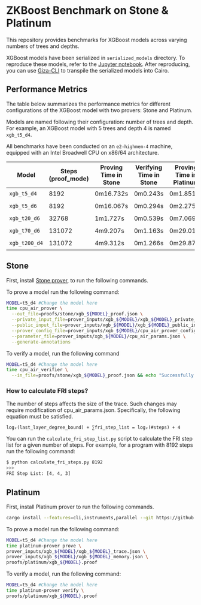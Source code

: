 # ZKBoost Benchmark on Stone & Platinum

This repository provides benchmarks for XGBoost models across varying numbers of trees and depths. 

XGBoost models have been serialized in `serialized_models` directory. To reproduce these models, refer to the [Jupyter notebook](xgb.ipynb). 
After reproducing, you can use [Giza-CLI](https://docs.gizatech.xyz/products/platform/resources/transpile) to transpile the serialized models into Cairo.

## Performance Metrics

The table below summarizes the performance metrics for different configurations of the XGBoost model with two provers: Stone and Platinum.

Models are named following their configuration: number of trees and depth. For example, an XGBoost model with 5 trees and depth 4 is named `xgb_t5_d4`.

All benchmarks have been conducted on an `e2-highmem-4` machine, equipped with an Intel Broadwell CPU on x86/64 architecture.

| Model         | Steps (proof_mode) | Proving Time in Stone | Verifying Time in Stone | Proving Time in Platinum | Verifying Time in Platinum | Verifying Onchain |
| ------------- | ------------------ | --------------------- | ----------------------- | ------------------------ | -------------------------- | ----------------- |
| `xgb_t5_d4`   | 8192               | 0m16.732s             | 0m0.243s                | 0m1.851s                 | 0m0.038s                   | ⏳                 |
| `xgb_t5_d6`   | 8192               | 0m16.067s             | 0m0.294s                | 0m2.275s                 | 0m0.037s                   | ⏳                 |
| `xgb_t20_d6`  | 32768              | 1m1.727s              | 0m0.539s                | 0m7.069s                 | 0m0.119s                   | ⏳                 |
| `xgb_t70_d6`  | 131072             | 4m9.207s              | 0m1.163s                | 0m29.017s                | 0m0.465s                   | ⏳                 |
| `xgb_t200_d4` | 131072             | 4m9.312s              | 0m1.266s                | 0m29.871s                | 0m0.468s                   | ⏳                 |

## Stone 

First, install [Stone prover](https://github.com/starkware-libs/stone-prover), to run the following commands.

To prove a model run the following command:
```bash
MODEL=t5_d4 #Change the model here
time cpu_air_prover \
  --out_file=proofs/stone/xgb_${MODEL}_proof.json \
  --private_input_file=prover_inputs/xgb_${MODEL}/xgb_${MODEL}_private_input.json \
  --public_input_file=prover_inputs/xgb_${MODEL}/xgb_${MODEL}_public_input.json \
  --prover_config_file=prover_inputs/xgb_${MODEL}/cpu_air_prover_config.json \
  --parameter_file=prover_inputs/xgb_${MODEL}/cpu_air_params.json \
  --generate-annotations
```

To verify a model, run the following command
```bash
MODEL=t5_d4 #Change the model here
time cpu_air_verifier \
  --in_file=proofs/stone/xgb_${MODEL}_proof.json && echo "Successfully verified proof."
```

### How to calculate FRI steps?
The number of steps affects the size of the trace. Such changes may require modification of cpu_air_params.json. Specifically, the following equation must be satisfied.
```
log₂(last_layer_degree_bound) + ∑fri_step_list = log₂(#steps) + 4
```

You can run the `calculate_fri_step_list.py` script to calculate the FRI step list for a given number of steps. 
For example, for a program with 8192 steps run the following command:
```bash
$ python calculate_fri_steps.py 8192
>>>
FRI Step List: [4, 4, 3]
```

## Platinum

First, install Platinum prover to run the following commands.
```bash
cargo install --features=cli,instruments,parallel --git https://github.com/lambdaclass/lambdaworks.git --rev fed12d6 cairo-platinum-prover
```

To prove a model run the following command:
```bash
MODEL=t5_d4 #Change the model here
time platinum-prover prove \
prover_inputs/xgb_${MODEL}/xgb_${MODEL}_trace.json \
prover_inputs/xgb_${MODEL}/xgb_${MODEL}_memory.json \
proofs/platinum/xgb_${MODEL}.proof 
```

To verify a model, run the following command:
```bash
MODEL=t5_d4 #Change the model here
time platinum-prover verify \
proofs/platinum/xgb_${MODEL}.proof 
```